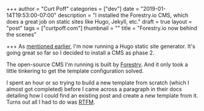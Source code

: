 +++
author = "Curt Poff"
categories = ["dev"]
date = "2019-01-14T19:53:00-07:00"
description = "I installed the Forestry.io CMS, which does a great job on static sites like Hugo, Jekyll, etc."
draft = true
layout = "post"
tags = ["curtpoff.com"]
thumbnail = ""
title = "Forestry.io now behind the scenes"

+++
As [mentioned earlier](/posts/new-hugo-site/ "Hugo now running this site"), I'm now running a Hugo static site generator. It's going great so far so I decided to install a CMS as phase 2.

<!--more-->

The open-source CMS I'm running is built by [Forestry](https://forestry.io "Forestry.io"). And it only took a little tinkering to get the template configuration solved. 

I spent an hour or so trying to build a new template from scratch (which I almost got completed) before I came across a paragraph in their docs detailing how I could find an existing post and create a new template from it. Turns out all I had to do was [RTFM](https://forestry.io/docs/quickstart/configure-cms/).